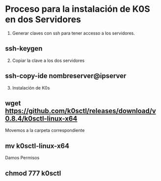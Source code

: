  # Proceso para la instalación de K0S en dos Servidores
 1. Generar claves con ssh para tener accesso a los servidores.
 ## ssh-keygen 
 2. Copiar la clave a los dos servidores
 ## ssh-copy-ide nombreserver@ipserver

 3. Instalación de K0s
 ## wget https://github.com/k0sctl/releases/download/v0.8.4/k0sctl-linux-x64

   Movemos  a la carpeta correspondiente
 ## mv k0sctl-linux-x64

 Damos Permisos
 ## chmod 777 k0sctl